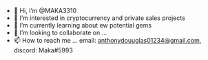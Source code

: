 - 👋 Hi, I’m @MAKA3310
- 👀 I’m interested in cryptocurrency and private sales projects
- 🌱 I’m currently learning about ew potential gems
- 💞️ I’m looking to collaborate on ...
- 📫 How to reach me ... email: anthonydouuglas01234@gmail.com, discord: Maka#5993

<!---
MAKA3310/MAKA3310 is a ✨ special ✨ repository because its `README.md` (this file) appears on your GitHub profile.
You can click the Preview link to take a look at your changes.
--->
